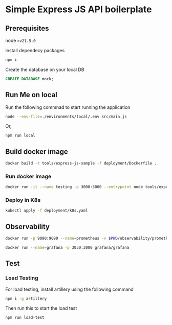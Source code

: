 # Simple Express JS API boilerplate

## Prerequisites

node `>v21.5.0`

Install dependecy packages

```sh
npm i
```

Create the database on your local DB

```sql
CREATE DATABASE mock;
```

## Run Me on local

Run the following commnad to start running the application

```sh
node --env-file=./environments/local/.env src/main.js
```

Or,

```sh
npm run local
```

## Build docker image

```sh
docker build -t tools/express-js-sample -f deployment/Dockerfile .
```

### Run docker image

```sh
docker run -it --name testing -p 3000:3000 --entrypoint node tools/express-js-sample --env-file=./environments/sandbox/.env src/main.js
```

### Deploy in K8s

```sh
kubectl apply -f deployment/k8s.yaml
```

## Observability

```sh
docker run -p 9090:9090 --name=prometheus -v $PWD/observability/prometheus.yaml:/etc/prometheus/prometheus.yml prom/prometheus
```

```sh
docker run --name=grafana -p 3030:3000 grafana/grafana
```

## Test

### Load Testing

For load testing, install artillery using the following command

```sh
npm i -g artillery
```

Then run this to start the load test

```sh
npm run load-test
```
